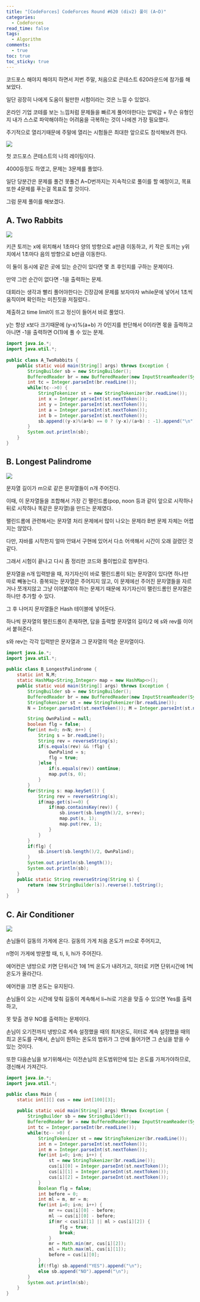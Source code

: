 ```yaml
---
title: "[CodeForces] CodeForces Round #620 (div2) 풀이 (A~D)"
categories:
  - CodeForces
read_time: false
tags:
  - Algorithm
comments:
  - true
toc: true
toc_sticky: true
---
```

코드포스 해야지 해야지 하면서 저번 주말, 처음으로 콘테스트 620라운드에 참가를 해보았다. 

일단 굉장히 나에게 도움이 될만한 시험이라는 것은 느낄 수 있었다.

온라인 기업 코테를 보는 느낌처럼 문제들을 빠르게 풀어야한다는 압박감 + 무슨 유형인지 내가 스스로 파악해야하는 어려움을 극복하는 것이 나에겐 가장 필요했다.

주기적으로 열리기때문에 주말에 열리는 시험들은 최대한 앞으로도 참석해보려 한다.

![](/assets/img/CodeForce/20200217_1.png)

첫 코드포스 콘테스트의 나의 레이팅이다.

4000등정도 하였고, 문제는 3문제를 풀었다.

일단 당분간은 문제를 풀건 못풀건 A~D번까지는 지속적으로 풀이를 할 예정이고, 목표 또한 4문제를 푸는걸 목표로 할 것이다.

그럼 문제 풀이를 해보겠다.

## A. Two Rabbits

![](/assets/img/CodeForce/20200217_2.png)

키큰 토끼는 x에 위치해서 1초마다 양의 방향으로 a만큼 이동하고, 키 작은 토끼는 y위치에서 1초마다 음의 방향으로 b만큼 이동한다.

이 둘이 동시에 같은 곳에 있는 순간이 있다면 몇 초 후인지를 구하는 문제이다.

만약 그런 순간이 없다면 -1을 출력하는 문제.

대회라는 생각과 빨리 풀어야한다는 긴장감에 문제를 보자마자 while문에 넣어서 1초씩 움직이며 확인하는 미친짓을 저질렀다..

제출하고 time limit이 뜨고 정신이 들어서 바로 풀었다.

y는 항상 x보다 크기때문에 (y-x)%(a+b) 가 0인지를 판단해서 0이라면 몫을 출력하고 아니면 -1을 출력하면 O(1)에 풀 수 있는 문제.

```java
import java.io.*;
import java.util.*;
 
public class A_TwoRabbits {
	public static void main(String[] args) throws Exception {
		StringBuilder sb = new StringBuilder();
		BufferedReader br = new BufferedReader(new InputStreamReader(System.in));
		int tc = Integer.parseInt(br.readLine());
		while(tc-->0) {
			StringTokenizer st = new StringTokenizer(br.readLine());
			int x = Integer.parseInt(st.nextToken());
			int y = Integer.parseInt(st.nextToken());
			int a = Integer.parseInt(st.nextToken());
			int b = Integer.parseInt(st.nextToken());
			sb.append((y-x)%(a+b) == 0 ? (y-x)/(a+b) : -1).append("\n");
		}
		System.out.println(sb);
	}
}
```

## B. Longest Palindrome

![](/assets/img/CodeForce/20200217_3.png)

문자열 길이가 m으로 같은 문자열들이 n개 주어진다.

이때, 이 문자열들을 조합해서 가장 긴 팰린드롬(pop, noon 등과 같이 앞으로 시작하나 뒤로 시작하나 똑같은 문자열)을 만드는 문제였다.

팰린드롬에 관련해서는 문자열 처리 문제에서 많이 나오는 문제라 B번 문제 자체는 어렵지는 않았다.

다만, 자바를 시작한지 얼마 안돼서 구현에 있어서 다소 어색해서 시간이 오래 걸렸던 것 같다.

그래서 시험이 끝나고 다시 좀 정리한 코드와 풀이법으로 첨부한다.

문자열을 n개 입력받을 때, 자기자신이 바로 팰린드롬이 되는 문자열이 있다면 하나만 따로 빼놓는다. 중복되는 문자열은 주어지지 않고, 이 문제에선 주어진 문자열들을 자르거나 쪼개지않고 그냥 이어붙여야 하는 문제기 때문에 자기자신이 팰린드롬인 문자열은 하나만 추가할 수 있다.

그 후 나머지 문자열들은 Hash 테이블에 넣어둔다.

하나씩 문자열의 팰린드롬이 존재하면, 답을 출력할 문자열의 길이/2 에 s와 rev를 이어서 붙혀준다.

s와 rev는 각각 입력받은 문자열과 그 문자열의 역순 문자열이다.

```java
import java.io.*;
import java.util.*;
 
public class B_LongestPalindrome {
	static int N,M;
	static HashMap<String,Integer> map = new HashMap<>();
	public static void main(String[] args) throws Exception {
		StringBuilder sb = new StringBuilder();
		BufferedReader br = new BufferedReader(new InputStreamReader(System.in));
		StringTokenizer st = new StringTokenizer(br.readLine());
		N = Integer.parseInt(st.nextToken()); M = Integer.parseInt(st.nextToken());

		String OwnPalind = null;
		boolean flg = false;
		for(int n=0; n<N; n++) {
			String s = br.readLine();
			String rev = reverseString(s);
			if(s.equals(rev) && !flg) {
				OwnPalind = s;
				flg = true;
			}else {
				if(s.equals(rev)) continue;
				map.put(s, 0);
			}
		}
		for(String s: map.keySet()) {
			String rev = reverseString(s);
			if(map.get(s)==0) {
				if(map.containsKey(rev)) {
					sb.insert(sb.length()/2, s+rev);
					map.put(s, 1);
					map.put(rev, 1);
				}
			}
		}
		if(flg) {
			sb.insert(sb.length()/2, OwnPalind);
		}
		System.out.println(sb.length());
		System.out.println(sb);
	}
	public static String reverseString(String s) {
		return (new StringBuilder(s)).reverse().toString();
	}
}
```

## C. Air Conditioner

![](/assets/img/CodeForce/20200219_1.png)

손님들이 길동의 가게에 온다. 길동의 가게 처음 온도가 m으로 주어지고, 

n명이 가게에 방문할 때, ti, li, hi가 주어진다.

에어컨은 냉방으로 키면 단위시간 1에 1씩 온도가 내려가고, 히터로 키면 단위시간에 1씩 온도가 올라간다.

에어컨을 끄면 온도는 유지된다.

손님들이 오는 시간에 맞춰 길동이 계속해서 li~hi로 기온을 맞출 수 있으면 Yes를 출력하고,

못 맞출 경우 NO를 출력하는 문제이다.

손님이 오기전까지 냉방으로 계속 설정했을 때의 최저온도, 히터로 계속 설정했을 때의 최고 온도를 구해서, 손님이 원하는 온도의 범위가 그 안에 들어가면 그 손님을 받을 수 있는 것이다.

또한 다음손님을 보기위해서는 이전손님의 온도범위안에 있는 온도를 가져가야하므로, 갱신해서 가져간다.


```java
import java.io.*;
import java.util.*;

public class Main {	
	static int[][] cus = new int[100][3];
	
	public static void main(String[] args) throws Exception {
		StringBuilder sb = new StringBuilder();
		BufferedReader br = new BufferedReader(new InputStreamReader(System.in));
		int tc = Integer.parseInt(br.readLine());
		while(tc-- >0) {
			StringTokenizer st = new StringTokenizer(br.readLine());
			int n = Integer.parseInt(st.nextToken());
			int m = Integer.parseInt(st.nextToken());
			for(int i=0; i<n; i++) {
				st = new StringTokenizer(br.readLine());
				cus[i][0] = Integer.parseInt(st.nextToken());
				cus[i][1] = Integer.parseInt(st.nextToken());
				cus[i][2] = Integer.parseInt(st.nextToken());
			}
			Boolean flg = false;
			int before = 0;
			int ml = m, mr = m;
			for(int i=0; i<n; i++) {
				mr += cus[i][0]	- before;
				ml -= cus[i][0] - before;
				if(mr < cus[i][1] || ml > cus[i][2]) {
					flg = true;
					break;
				}
				mr = Math.min(mr, cus[i][2]);
				ml = Math.max(ml, cus[i][1]);
				before = cus[i][0];
			}
			if(!flg) sb.append("YES").append("\n");
			else sb.append("NO").append("\n");
		}
		System.out.println(sb);
	}
}
```

